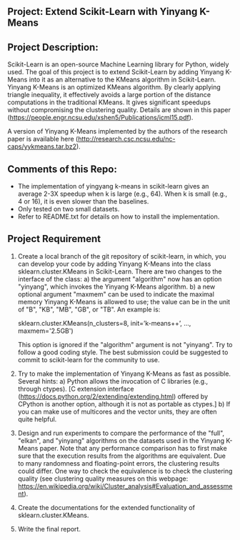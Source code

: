 ## Project: Extend Scikit-Learn with Yinyang K-Means 

## Project Description:
Scikit-Learn is an open-source Machine Learning library for Python, widely used. The goal of this project is to extend Scikit-Learn by adding Yinyang K-Means into it as an alternative to the KMeans algorithm in Scikit-Learn.
Yinyang K-Means is an optimized KMeans algorithm. By clearly applying triangle inequality, it effectively avoids a large portion of the distance computations in the traditional KMeans. It gives significant speedups without compromising the clustering quality. Details are shown in this paper (https://people.engr.ncsu.edu/xshen5/Publications/icml15.pdf).

A version of Yinyang K-Means implemented by the authors of the research paper is available here (http://research.csc.ncsu.edu/nc-caps/yykmeans.tar.bz2).

## Comments of this Repo:
* The implementation of yingyang k-means in scikit-learn gives an average 2-3X speedup when k is large (e.g., 64). When k is small (e.g., 4 or 16), it is even slower than the baselines.
* Only tested on two small datasets.  
* Refer to README.txt for details on how to install the implementation. 

## Project Requirement
1) Create a local branch of the git repository of scikit-learn, in which, you can develop your code by adding Yinyang K-Means into the class sklearn.cluster.KMeans in Scikit-Learn. There are two changes to the interface of the class:
   a) the argument "algorithm" now has an option "yinyang", which invokes the Yinyang K-Means algorithm.
   b) a new optional argument "maxmem" can be used to indicate the maximal memory Yinyang K-Means is allowed to use; the value can be in the unit of "B", "KB", "MB", "GB", or "TB". An example is:

      sklearn.cluster.KMeans(n_clusters=8, init=’k-means++’, ..., maxmem='2.5GB')

   This option is ignored if the "algorithm" argument is not "yinyang".
   Try to follow a good coding style. The best submission could be suggested to commit to scikit-learn for the community to use.

2) Try to make the implementation of Yinyang K-Means as fast as possible. Several hints:
   a) Python allows the invocation of C libraries (e.g., through
   ctypes). [C extension interface (https://docs.python.org/2/extending/extending.html) offered by CPython is another
   option, although it is not as portable as ctypes.]
   b) If you can make use of multicores and the vector units, they are often quite helpful.

3) Design and run experiments to compare the performance of the "full", "elkan", and "yinyang" algorithms on the datasets used in the Yinyang K-Means paper. Note that any performance comparison has to first make sure that the execution results from the algorithms are equivalent. Due to many randomness and floating-point errors, the clustering results could differ. One way to check the equivalence is to check the clustering quality (see clustering quality measures on this webpage: https://en.wikipedia.org/wiki/Cluster_analysis#Evaluation_and_assessment).
4) Create the documentations for the extended functionality of sklearn.cluster.KMeans.
5) Write the final report.
